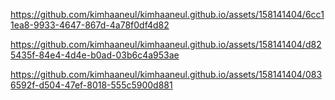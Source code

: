 


https://github.com/kimhaaneul/kimhaaneul.github.io/assets/158141404/6cc11ea8-9933-4647-867d-4a78f0df4d82


https://github.com/kimhaaneul/kimhaaneul.github.io/assets/158141404/d825435f-84e4-4d4e-b0ad-03b6c4a953ae



https://github.com/kimhaaneul/kimhaaneul.github.io/assets/158141404/0836592f-d504-47ef-8018-555c5900d881

